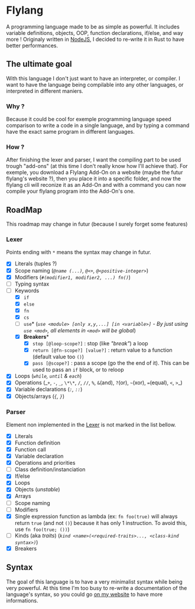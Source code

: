 # Flylang

A programming language made to be as simple as powerful.
It includes variable definitions, objects, OOP, function declarations, if/else, and way more !
Originaly written in [NodeJS](https://github.com/Flymeth/flylang-src), I decided to re-write it in Rust to have better performances.

## The ultimate goal

With this language I don't just want to have an interpreter, or compiler. I want to have the language being compilable into any other languages, or interpreted in different maniers.

### Why ?

Because it could be cool for exemple programming language speed comparison to write a code in a single language, and by typing a command have the exact same program in different languages.

### How ?

After finishing the lexer and parser, I want the compiling part to be used trough "add-ons" (at this time I don't really know how I'll achieve that).
For exemple, you download a Flylang Add-On on a website (maybe the futur flylang's website ?), then you place it into a specific folder, and now the flylang cli will reconize it as an Add-On and with a command you can now compile your flylang program into the Add-On's one.

## RoadMap

This roadmap may change in futur (because I surely forget some features)

### Lexer

Points ending with `*` means the syntax may change in futur.

- [x] Literals (tuples ?)
- [x] Scope naming (_`@name (...)`, `@<+`, `@<positive-integer>`_)
- [x] Modifiers (_`#(modifier1, modifier2, ...) fn()`_)
- [ ] Typing syntax
- [ ] Keywords
  - [x] `if`
  - [x] `else`
  - [x] `fn`
  - [x] `cs`
  - [ ] `use`\* (_`use <module> [only x,y,...] [in <variable>]` - By just using `use <mod>`, all elements in `<mod>` will be global_)
  - [x] **Breakers**\*
    - [x] `stop [@loop-scope?]` : stop (like _"break"_) a loop
    - [x] `return [@fn-scope?] [value?]` : return value to a function (default value too `()`)
    - [x] `pass [@scope?]` : pass a scope (go the the end of it). This can be used to pass an `if` block, or to reloop
- [x] Loops (_`while`, `until` & `each`_)
- [x] Operations (_`+`, `-`, `_`, `\*\*`, `/`, `//`, `%`, `&`(and), `?`(or), `~`(xor), `=`(equal), `<`, `>`\_)
- [x] Variable declarations (_`:`, `::`_)
- [x] Objects/arrays (_`{`, `}`_)

### Parser

Element non implemented in the [Lexer](#lexer) is not marked in the list bellow.

- [x] Literals
- [x] Function definition
- [x] Function call
- [x] Variable declaration
- [x] Operations and priorities
- [ ] Class definition/instanciation
- [x] If/else
- [x] Loops
- [x] Objects (_unstable_)
- [x] Arrays
- [ ] Scope naming
- [ ] Modifiers
- [x] Single expression function as lambda (ex: `fn foo(true)` will always return `true` (and not `()`) because it has only 1 instruction. To avoid this, use `fn foo(true; ())`)
- [ ] Kinds (aka _traits_) (_`kind <name>(<required-traits>..., <class-kind syntax>)`_)
- [x] Breakers

## Syntax

The goal of this language is to have a very minimalist syntax while being very powerful.
At this time I'm too busy to re-write a documentation of the language's syntax, so you could go [on my website](https://johan-janin.com/portfolio?open=flylang) to have more informations.
